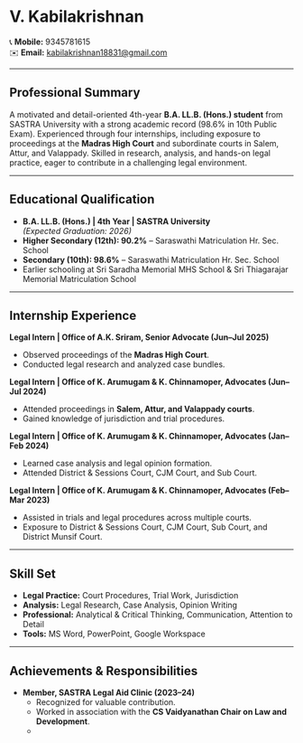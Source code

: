 # V. Kabilakrishnan

📞 **Mobile:** 9345781615  
✉️ **Email:** [kabilakrishnan18831@gmail.com](mailto:kabilakrishnan18831@gmail.com)

---

## Professional Summary
A motivated and detail-oriented 4th-year **B.A. LL.B. (Hons.) student** from SASTRA University with a strong academic record (98.6% in 10th Public Exam). Experienced through four internships, including exposure to proceedings at the **Madras High Court** and subordinate courts in Salem, Attur, and Valappady. Skilled in research, analysis, and hands-on legal practice, eager to contribute in a challenging legal environment.

---

## Educational Qualification
- **B.A. LL.B. (Hons.) | 4th Year | SASTRA University**  
  *(Expected Graduation: 2026)*  
- **Higher Secondary (12th): 90.2%** – Saraswathi Matriculation Hr. Sec. School  
- **Secondary (10th): 98.6%** – Saraswathi Matriculation Hr. Sec. School  
- Earlier schooling at Sri Saradha Memorial MHS School & Sri Thiagarajar Memorial Matriculation School  

---

## Internship Experience
**Legal Intern | Office of A.K. Sriram, Senior Advocate (Jun–Jul 2025)**  
- Observed proceedings of the **Madras High Court**.  
- Conducted legal research and analyzed case bundles.  

**Legal Intern | Office of K. Arumugam & K. Chinnamoper, Advocates (Jun–Jul 2024)**  
- Attended proceedings in **Salem, Attur, and Valappady courts**.  
- Gained knowledge of jurisdiction and trial procedures.  

**Legal Intern | Office of K. Arumugam & K. Chinnamoper, Advocates (Jan–Feb 2024)**  
- Learned case analysis and legal opinion formation.  
- Attended District & Sessions Court, CJM Court, and Sub Court.  

**Legal Intern | Office of K. Arumugam & K. Chinnamoper, Advocates (Feb–Mar 2023)**  
- Assisted in trials and legal procedures across multiple courts.  
- Exposure to District & Sessions Court, CJM Court, Sub Court, and District Munsif Court.  

---

## Skill Set
- **Legal Practice:** Court Procedures, Trial Work, Jurisdiction  
- **Analysis:** Legal Research, Case Analysis, Opinion Writing  
- **Professional:** Analytical & Critical Thinking, Communication, Attention to Detail  
- **Tools:** MS Word, PowerPoint, Google Workspace  

---

## Achievements & Responsibilities
- **Member, SASTRA Legal Aid Clinic (2023–24)**  
  - Recognized for valuable contribution.  
  - Worked in association with the **CS Vaidyanathan Chair on Law and Development**.
  - 
